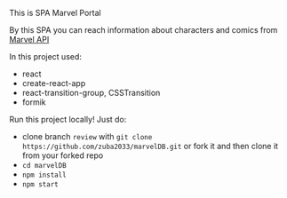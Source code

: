 This is SPA Marvel Portal 

By this SPA you can reach information about characters and comics from [Marvel API](https://developer.marvel.com/)

In this project used:

* react
* create-react-app
* react-transition-group, CSSTransition
* formik

Run this project locally! 
Just do:

* clone branch `review` with `git clone https://github.com/zuba2033/marvelDB.git` or fork it and then clone it from your forked repo
* `cd marvelDB`
* `npm install`
* `npm start`
